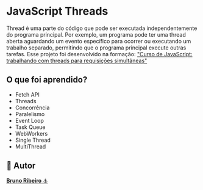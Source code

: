 # JavaScript Threads
Thread é uma parte do código que pode ser executada independentemente do programa principal. Por exemplo, um programa pode ter uma thread aberta aguardando um evento específico para ocorrer ou executando um trabalho separado, permitindo que o programa principal execute outras tarefas.
Esse projeto foi desenvolvido na formação: <a href="https://cursos.alura.com.br/course/javascript-threads-requisicoes-simultaneas">"Curso de
JavaScript: trabalhando com threads para requisições simultâneas"</a>

## O que foi aprendido?
- Fetch API
- Threads
- Concorrência
- Paralelismo
- Event Loop
- Task Queue
- WebWorkers
- Single Thread
- MultiThread

<h2>🧐 Autor</h2>
<a href="https://github.com/brdoliveira" title="Github"><b>Bruno Ribeiro</b> ⚓</a>
